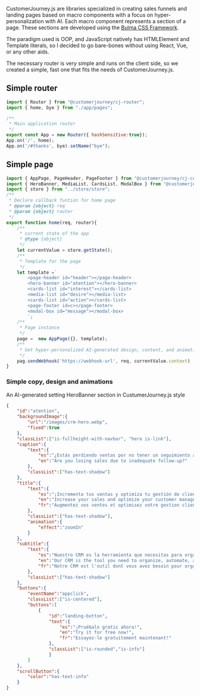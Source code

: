 CustomerJourney.js are libraries specialized in creating sales funnels and landing pages based on macro components with a focus on hyper-personalization with AI. Each macro component represents a section of a page. These sections are developed using the [Bulma CSS Framework](https://bulma.io/).

The paradigm used is OOP, and JavaScript natively has HTMLElement and Template literals, so I decided to go bare-bones without using React, Vue, or any other aids.

The necessary router is very simple and runs on the client side, so we created a simple, fast one that fits the needs of CustomerJourney.js.
## Simple router
```javascript
import { Router } from "@customerjourney/cj-router";
import { home, bye } from "./app/pages";

/**
 * Main application router
 */
export const App = new Router({ hashSensitive:true});
App.on('/', home);
App.on('/#thanks', bye).setName("bye");
```
## Simple page
```javascript
import { AppPage, PageHeader, PageFooter } from "@customerjourney/cj-core";
import { HeroBanner, MediaList, CardsList, ModalBox } from "@customerjourney/cj-components";
import { store } from "../store/store";
/**
 * Declare callback funtion for home page
 * @param {object} req 
 * @param {object} router 
 */
export function home(req, router){
    /**
     * current state of the app
     * @type {object}
     */
    let currentValue = store.getState();
    /**
     * Template for the page
     */
    let template =`
        <page-header id="header"></page-header>
        <hero-banner id="atention"></hero-banner>
        <cards-list id="interest"></cards-list>
        <media-list id="desire"></media-list>
        <cards-list id="action"></cards-list>
        <page-footer id=c></page-footer>
        <modal-box id="message"></modal-box>
        `;
    /**
     * Page instance
     */
    page =  new AppPage({}, template);
    /**
     * Get hyper-personalized AI-generated design, content, and animations for the client in json mode.
     */
    pag.sendWebhook('https://webhook-url', req, currentValue.context)
}
```
### Simple copy, design and animations
An AI-generated setting HeroBanner section in CustumerJourney.js style
```json
{
    "id":"atention",
    "backgroundImage":{
        "url":"/images/crm-hero.webp",
        "fixed":true
    },
    "classList":["is-fullheight-with-navbar", "hero is-link"],
    "caption":{
        "text":{
            "es":"¿Estás perdiendo ventas por no tener un seguimiento adecuado?",
            "en":"Are you losing sales due to inadequate follow-up?"
        },
        "classList":["has-text-shadow"]
    },
    "title":{
        "text":{
            "es":"¡Incrementa tus ventas y optimiza tu gestión de clientes!",
            "en":"Increase your sales and optimize your customer management!",
            "fr":"Augmentez vos ventes et optimisez votre gestion client !"
        },
        "classList":["has-text-shadow"],
        "animation":{
            "effect":"zoomIn"
        }
    },
    "subtitle":{
        "text":{
            "es":"Nuestro CRM es la herramienta que necesitas para organizar, automatizar y hacer crecer tu negocio. ¡Todo en un solo lugar!",
            "en":"Our CRM is the tool you need to organize, automate, and grow your business. Everything in one place!",
            "fr":"Notre CRM est l'outil dont vous avez besoin pour organiser, automatiser et développer votre entreprise. Tout en un seul endroit !"
        },
        "classList":["has-text-shadow"]
    },
    "buttons":{
        "eventName":"appclick",
        "classList":["is-centered"],
        "buttons":[
            {
                "id":"landing-button",
                "text":{
                    "es":"¡Pruébalo gratis ahora!",
                    "en":"Try it for free now!",
                    "fr":"Essayez-le gratuitement maintenant!"
                },
                "classList":["is-rounded","is-info"]
                }
        ]
    },
    "scrollButton":{
        "color":"has-text-info"
    }
}
```